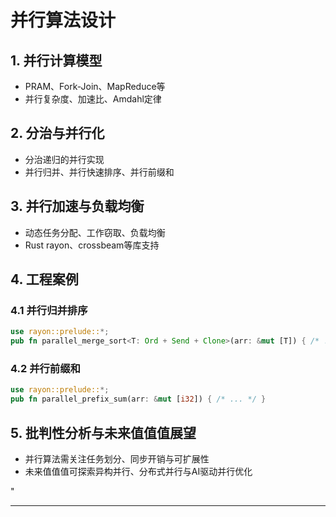 ﻿# 并行算法设计

## 1. 并行计算模型

- PRAM、Fork-Join、MapReduce等
- 并行复杂度、加速比、Amdahl定律

## 2. 分治与并行化

- 分治递归的并行实现
- 并行归并、并行快速排序、并行前缀和

## 3. 并行加速与负载均衡

- 动态任务分配、工作窃取、负载均衡
- Rust rayon、crossbeam等库支持

## 4. 工程案例

### 4.1 并行归并排序

```rust
use rayon::prelude::*;
pub fn parallel_merge_sort<T: Ord + Send + Clone>(arr: &mut [T]) { /* ... */ }
```

### 4.2 并行前缀和

```rust
use rayon::prelude::*;
pub fn parallel_prefix_sum(arr: &mut [i32]) { /* ... */ }
```

## 5. 批判性分析与未来值值值展望

- 并行算法需关注任务划分、同步开销与可扩展性
- 未来值值值可探索异构并行、分布式并行与AI驱动并行优化

"

---
